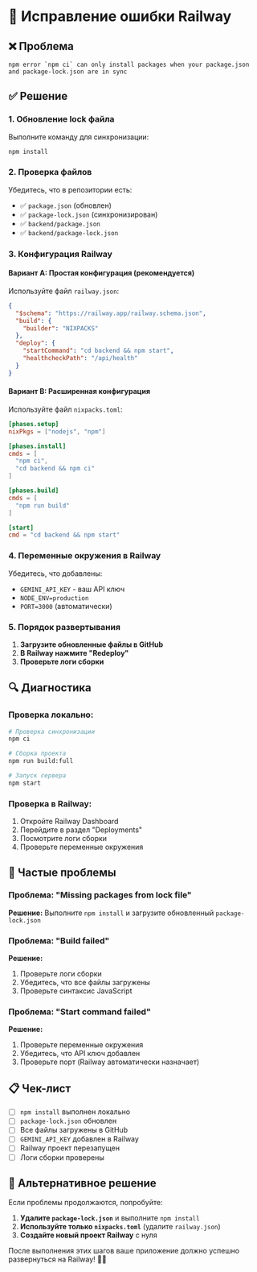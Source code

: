 # 🔧 Исправление ошибки Railway

## ❌ Проблема
```
npm error `npm ci` can only install packages when your package.json and package-lock.json are in sync
```

## ✅ Решение

### 1. Обновление lock файла
Выполните команду для синхронизации:
```bash
npm install
```

### 2. Проверка файлов
Убедитесь, что в репозитории есть:
- ✅ `package.json` (обновлен)
- ✅ `package-lock.json` (синхронизирован)
- ✅ `backend/package.json`
- ✅ `backend/package-lock.json`

### 3. Конфигурация Railway

#### Вариант A: Простая конфигурация (рекомендуется)
Используйте файл `railway.json`:
```json
{
  "$schema": "https://railway.app/railway.schema.json",
  "build": {
    "builder": "NIXPACKS"
  },
  "deploy": {
    "startCommand": "cd backend && npm start",
    "healthcheckPath": "/api/health"
  }
}
```

#### Вариант B: Расширенная конфигурация
Используйте файл `nixpacks.toml`:
```toml
[phases.setup]
nixPkgs = ["nodejs", "npm"]

[phases.install]
cmds = [
  "npm ci",
  "cd backend && npm ci"
]

[phases.build]
cmds = [
  "npm run build"
]

[start]
cmd = "cd backend && npm start"
```

### 4. Переменные окружения в Railway
Убедитесь, что добавлены:
- `GEMINI_API_KEY` - ваш API ключ
- `NODE_ENV=production`
- `PORT=3000` (автоматически)

### 5. Порядок развертывания
1. **Загрузите обновленные файлы в GitHub**
2. **В Railway нажмите "Redeploy"**
3. **Проверьте логи сборки**

## 🔍 Диагностика

### Проверка локально:
```bash
# Проверка синхронизации
npm ci

# Сборка проекта
npm run build:full

# Запуск сервера
npm start
```

### Проверка в Railway:
1. Откройте Railway Dashboard
2. Перейдите в раздел "Deployments"
3. Посмотрите логи сборки
4. Проверьте переменные окружения

## 🚨 Частые проблемы

### Проблема: "Missing packages from lock file"
**Решение:** Выполните `npm install` и загрузите обновленный `package-lock.json`

### Проблема: "Build failed"
**Решение:** 
1. Проверьте логи сборки
2. Убедитесь, что все файлы загружены
3. Проверьте синтаксис JavaScript

### Проблема: "Start command failed"
**Решение:**
1. Проверьте переменные окружения
2. Убедитесь, что API ключ добавлен
3. Проверьте порт (Railway автоматически назначает)

## 📋 Чек-лист

- [ ] `npm install` выполнен локально
- [ ] `package-lock.json` обновлен
- [ ] Все файлы загружены в GitHub
- [ ] `GEMINI_API_KEY` добавлен в Railway
- [ ] Railway проект перезапущен
- [ ] Логи сборки проверены

## 🔄 Альтернативное решение

Если проблемы продолжаются, попробуйте:

1. **Удалите `package-lock.json`** и выполните `npm install`
2. **Используйте только `nixpacks.toml`** (удалите `railway.json`)
3. **Создайте новый проект Railway** с нуля

После выполнения этих шагов ваше приложение должно успешно развернуться на Railway! 🚂✨
